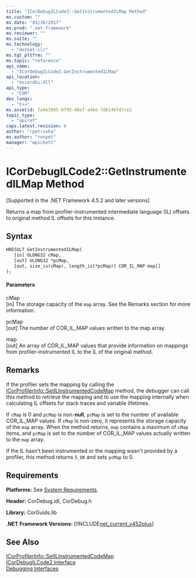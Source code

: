 ```yaml
---
title: "ICorDebugILCode2::GetInstrumentedILMap Method"
ms.custom: ""
ms.date: "03/30/2017"
ms.prod: ".net-framework"
ms.reviewer: ""
ms.suite: ""
ms.technology: 
  - "dotnet-clr"
ms.tgt_pltfrm: ""
ms.topic: "reference"
api_name: 
  - "ICorDebugILCode2.GetInstrumentedILMap"
api_location: 
  - "mscordbi.dll"
api_type: 
  - "COM"
dev_langs: 
  - "C++"
ms.assetid: 7a4e3085-8f95-40ef-a4be-7d6146f47ce2
topic_type: 
  - "apiref"
caps.latest.revision: 6
author: "rpetrusha"
ms.author: "ronpet"
manager: "wpickett"
---
```

# ICorDebugILCode2::GetInstrumentedILMap Method
[Supported in the .NET Framework 4.5.2 and later versions]  
  
 Returns a map from profiler-instrumented intermediate language (IL) offsets to original method IL offsets for this instance.  
  
## Syntax  
  
```vb  
HRESULT GetInstrumentedILMap(  
   [in] ULONG32 cMap,  
   [out] ULONG32 *pcMap,  
   [out, size_is(cMap), length_is(*pcMap)] COR_IL_MAP map[]  
);  
```  
  
#### Parameters  
 cMap  
 [in] The storage capacity of the `map` array. See the Remarks section for more information.  
  
 pcMap  
 [out] The number of COR_IL_MAP values written to the map array.  
  
 map  
 [out] An array of COR_IL_MAP values that provide information on mappings from profiler-instrumented IL to the IL of the original method.  
  
## Remarks  
 If the profiler sets the mapping by calling the [ICorProfilerInfo::SetILInstrumentedCodeMap](../../../../docs/framework/unmanaged-api/profiling/icorprofilerinfo-setilinstrumentedcodemap-method.md) method, the debugger can call this method to retrieve the mapping and to use the mapping internally when calculating IL offsets for stack traces and variable lifetimes.  
  
 If `cMap` is 0 and `pcMap` is non-**null**, `pcMap` is set to the number of available COR_IL_MAP values. If `cMap` is non-zero, it represents the storage capacity of the `map` array. When the method returns, `map` contains a maximum of `cMap` items, and `pcMap` is set to the number of COR_IL_MAP values actually written to the `map` array.  
  
 If the IL hasn't been instrumented or the mapping wasn't provided by a profiler, this method returns `S_OK` and sets `pcMap` to 0.  
  
## Requirements  
 **Platforms:** See [System Requirements](../../../../docs/framework/get-started/system-requirements.md).  
  
 **Header:** CorDebug.idl, CorDebug.h  
  
 **Library:** CorGuids.lib  
  
 **.NET Framework Versions:** [!INCLUDE[net_current_v452plus](../../../../includes/net-current-v452plus-md.md)]  
  
## See Also  
 [ICorProfilerInfo::SetILInstrumentedCodeMap](../../../../docs/framework/unmanaged-api/profiling/icorprofilerinfo-setilinstrumentedcodemap-method.md)   
 [ICorDebugILCode2 Interface](../../../../docs/framework/unmanaged-api/debugging/icordebugilcode2-interface.md)   
 [Debugging Interfaces](../../../../docs/framework/unmanaged-api/debugging/debugging-interfaces.md)
